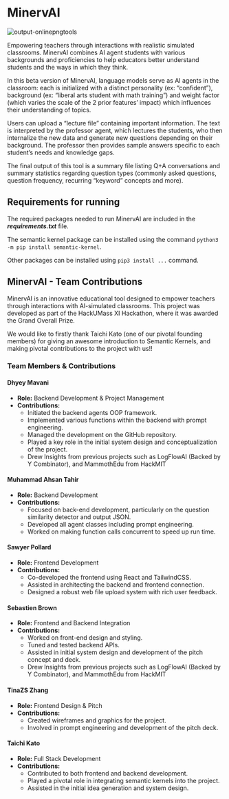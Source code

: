 # MinervAI
![output-onlinepngtools](https://github.com/dmavani25/MinervAI/assets/107078090/8413ebde-629f-4307-bfba-ca26f8a41b7c)

Empowering teachers through interactions with realistic simulated classrooms. MinervAI combines AI agent students with various backgrounds and proficiencies to help educators better understand students and the ways in which they think.

In this beta version of MinervAI,  language models serve as AI agents in the classroom: each is initialized with a distinct personality (ex: “confident”), background (ex: “liberal arts student with math training”) and weight factor (which varies the scale of the 2 prior features’ impact) which influences their understanding of topics.

Users can upload a “lecture file” containing important information. The text is interpreted by the professor agent, which lectures the students, who then internalize the new data and generate new questions depending on their background. The professor then provides sample answers specific to each student’s needs and knowledge gaps.

The final output of this tool is a summary file listing Q+A conversations and summary statistics regarding question types (commonly asked questions, question frequency, recurring “keyword” concepts and more).

<h2>Requirements for running</h2>

The required packages needed to run MinervAI are included in the ***requirements.txt*** file.

The semantic kernel package can be installed using the command `python3 -m pip install semantic-kernel`.

Other packages can be installed using `pip3 install ...` command. 

## MinervAI - Team Contributions

MinervAI is an innovative educational tool designed to empower teachers through interactions with AI-simulated classrooms. This project was developed as part of the HackUMass XI Hackathon, where it was awarded the Grand Overall Prize.

We would like to firstly thank Taichi Kato (one of our pivotal founding members) for giving an awesome introduction to Semantic Kernels, and making pivotal contributions to the project with us!!

### Team Members & Contributions

#### Dhyey Mavani
- **Role:** Backend Development & Project Management
- **Contributions:**
  - Initiated the backend agents OOP framework.
  - Implemented various functions within the backend with prompt engineering.
  - Managed the development on the GitHub repository.
  - Played a key role in the initial system design and conceptualization of the project.
  - Drew Insights from previous projects such as LogFlowAI (Backed by Y Combinator), and MammothEdu from HackMIT

#### Muhammad Ahsan Tahir
- **Role:** Backend Development
- **Contributions:**
  - Focused on back-end development, particularly on the question similarity detector and output JSON.
  - Developed all agent classes including prompt engineering.
  - Worked on making function calls concurrent to speed up run time.

#### Sawyer Pollard
- **Role:** Frontend Development
- **Contributions:**
  - Co-developed the frontend using React and TailwindCSS.
  - Assisted in architecting the backend and frontend connection.
  - Designed a robust web file upload system with rich user feedback.

#### Sebastien Brown
- **Role:** Frontend and Backend Integration
- **Contributions:**
  - Worked on front-end design and styling.
  - Tuned and tested backend APIs.
  - Assisted in initial system design and development of the pitch concept and deck.
  - Drew Insights from previous projects such as LogFlowAI (Backed by Y Combinator), and MammothEdu from HackMIT

#### TinaZS Zhang
- **Role:** Frontend Design & Pitch
- **Contributions:**
  - Created wireframes and graphics for the project.
  - Involved in prompt engineering and development of the pitch deck.

#### Taichi Kato
- **Role:** Full Stack Development
- **Contributions:**
  - Contributed to both frontend and backend development.
  - Played a pivotal role in integrating semantic kernels into the project.
  - Assisted in the initial idea generation and system design.







